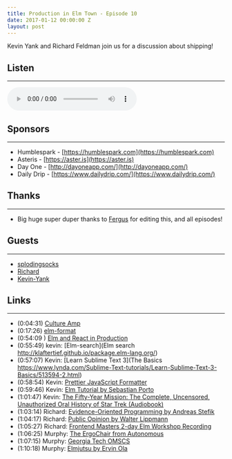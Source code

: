 ```yaml
---
title: Production in Elm Town - Episode 10
date: 2017-01-12 00:00:00 Z
layout: post
---
```


Kevin Yank and Richard Feldman join us for a discussion about shipping!

## Listen
---

<audio controls>
    <source src="http://cast.rocks/hosting/6039/Production-in-Elm-Town--Episode-10.mp3" type="audio/mpeg">
</audio>

<!--<iframe src="https://cast.rocks/player/6039/Production-in-Elm-Town--Episode-10.mp3?episodeTitle=Production%20in%20Elm%20Town%20-%20Episode%2010&podcastTitle=Elm%20Town&episodeDate=February%2017th%2C%202017&imageURL=https%3A%2F%2Fcast.rocks%2Fhosting%2F6039%2Ffeeds%2F8YSE5.jpg&itunesLink=https%3A%2F%2Fitunes.apple.com%2Fus%2Fpodcast%2Felm-town%2Fid1158047037%3Fmt%3D2" style="border: none; min-height: 265px; max-height: 320px; max-width: 558px; min-width: 270px; width: 100%; height: 100%;" scrollbars="no"></iframe>-->

## Sponsors
---

- Humblespark - [https://humblespark.com](https://humblespark.com)
- Asteris - [https://aster.is](https://aster.is)
- Day One - [http://dayoneapp.com/](http://dayoneapp.com/)
- Daily Drip - [https://www.dailydrip.com/](https://www.dailydrip.com/)

## Thanks
---

- Big huge super duper thanks to [Fergus](https://twitter.com/airuyi) for editing this, and all episodes!

<!--## Show Notes
Recording date: 2017-01-12-->

## Guests
---

- [splodingsocks](https://twitter.com/splodingsocks)
- [Richard](https://twitter.com/rtfeldman)
- [Kevin-Yank](https://twitter.com/sentience)

## Links
---

- (0:04:31) [Culture Amp](https://www.cultureamp.com/)
- (0:17:26) [elm-format](https://github.com/avh4/elm-format)
- (0:54:09 ) [Elm and React in Production](https://www.youtube.com/watch?v=3FNKaGm3gk0)
- (0:55:49) kevin: [Elm-search](Elm search http://klaftertief.github.io/package.elm-lang.org/)
- (0:57:07) Kevin: [Learn Sublime Text 3](The Basics https://www.lynda.com/Sublime-Text-tutorials/Learn-Sublime-Text-3-Basics/513594-2.html)
- (0:58:54) Kevin: [Prettier JavaScript Formatter](http://jlongster.com/A-Prettier-Formatter)
- (0:59:46) Kevin: [Elm Tutorial by Sebastian Porto](http://elm-tutorial.org)
- (1:01:47) Kevin: [The Fifty-Year Mission: The Complete, Uncensored, Unauthorized Oral History of Star Trek (Audiobook)](http://www.audible.com.au/pd/Biographies-Memoirs/The-Fifty-Year-Mission-The-Complete-Uncensored-Unauthorized-Oral-History-of-Star-Trek-The-First-25-Years-Audiobook/B01HTYLMWY)
- (1:03:14) Richard: [Evidence-Oriented Programming by Andreas Stefik](https://www.youtube.com/watch?v=uEFrE6cgVNY)
- (1:04:17) Richard: [Public Opinion by Walter Lippmann](https://en.wikipedia.org/wiki/Public_Opinion_(book))
- (1:05:27) Richard: [Frontend Masters 2-day Elm Workshop Recording](https://frontendmasters.com/live-event/elm-live/)
- (1:06:25) Murphy: [The ErgoChair from Autonomous](https://www.autonomous.ai/office-chair)
- (1:07:15) Murphy: [Georgia Tech OMSCS](https://www.omscs.gatech.edu/)
- (1:10:18) Murphy: [Elmjutsu by Ervin Ola](https://atom.io/packages/elmjutsu)


